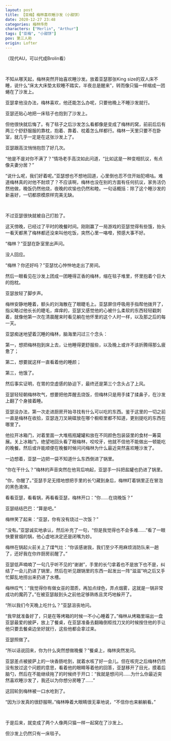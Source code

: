 ```yaml
---
layout: post
title: 【亚梅】梅林喜欢睡沙发（小甜饼）
date: 2020-12-27 23:48
categories: 梅林传奇
characters: ["Merlin", "Arthur"]
tags: ["亚梅", "小甜饼"]
pov: 第三人称
origin: Lofter
---
```


（现代AU，可以代成Brolin看）

<br>

不知从哪天起，梅林突然开始喜欢睡沙发。放着亚瑟那张King size的双人床不睡，说什么“床太大床垫太软睡不踏实，半夜总是醒来”，转而像只猫一样缩成一团蜷在了沙发上。

亚瑟拿他没办法，梅林喜欢，他还能怎么办呢，只要他晚上不睡沙发就行。

亚瑟还贴心地把一床毯子也抱到了沙发上。

但他很快就后悔了。有了毯子之后沙发怎么看都像是变成了梅林的窝，前前后后有两三个舒舒服服的靠枕，抱着、靠着、枕着怎么样都行。梅林一天里只要不在卧室，就几乎一定是在这张沙发上了。

亚瑟跟高汶悄悄抱怨了好几次。

“他是不是对你不满了？”情场老手高汶如此问道，“比如这是一种变相抗议，有点像夫妻分居？”

“说什么呢，我们好着呢。”亚瑟想也不想地回道，心里倒也忍不住开始犯嘀咕。难道梅林真的对他不耐烦了？不应该啊，梅林也没在别的方面有任何抗议，家务活仍然他做，晚饭仍然他烧，夜晚的欢愉也仍然和睦。一句话概括：除了这个睡沙发的新喜好，一切都原模原样完美无缺。

<br>

不过亚瑟很快就被自己打脸了。

这天傍晚，已经过了平时的晚餐时间。刚刚赢了一局游戏的亚瑟觉得有些饿，抬头一看天都黑了梅林都还没来叫他吃饭，突然心里一咯噔，预感大事不好。

“梅林？”亚瑟在卧室里出声问。

没人回应。

“梅林？你还好吗？”亚瑟忧心忡忡地走出了房间。

然后一眼看见在沙发上团成一团睡得正香的梅林，缩在毯子堆里，怀里抱着个巨大的抱枕。

亚瑟放轻了脚步声。

梅林安静地睡着，额头的刘海散在了眼睫毛上。亚瑟屏住呼吸用手指帮他拨开了，指尖略过他长长的睫毛，痒痒的，亚瑟又感觉他的心被什么柔软的东西轻轻戳刺着，就像他第一次在清晨醒来时看见躺在他怀里的这个人时一样，以及那之后的每一天。

亚瑟痴迷地望着沉睡的梅林，脑海里闪过三个念头：

第一，想把梅林抱到床上去，让他睡得更舒服些，以及晚上或许不该折腾得那么疲惫了；

第二，想要就这样一直看着他的睡颜；

第三，他饿了。

然后事实证明，在胃的空虚感的胁迫下，最终还是第三个念头占了上风。

亚瑟轻轻朝梅林吹气，想要把他弄醒去烧饭，但梅林只是用手揉了揉鼻子，在沙发上翻了个身接着睡。

亚瑟没办法，第一次走进厨房开始寻找有什么可以吃的东西。鉴于这里的一切之前一直是梅林在收拾，亚瑟连刀叉碗碟放在哪个橱柜里都不知道，更别提吃的东西在哪里了。

他拉开冰箱门，对着里面一大堆瓶瓶罐罐和放在不同颜色包装袋里的食材一筹莫展。关上冰箱门，绝望地回头看了眼梅林，咬咬牙，他就不信他不能做出一顿能吃的晚餐。然后或许能顺便在晚餐时候问问梅林为什么最近突然喜欢睡沙发了。

一边想着，亚瑟一边把一袋不知道什么东西倒进了锅里。

“你在干什么？”梅林的声音突然在他背后响起，亚瑟手一抖把盐罐也扔进了锅里。

“你，你醒了。”亚瑟手足无措地想把手里的长勺藏到身后，梅林盯着锅里正在冒泡的黑色液体。

看看亚瑟，看看锅，再看看亚瑟，梅林开口：“你……在烧晚饭？”

亚瑟结结巴巴：“算是吧。”

梅林笑了起来：“亚瑟，你有没有烧过一次饭？”

“没有。”亚瑟诚实地承认，然后补充了一句，“但是我觉得也不会多难……”看了一眼快要冒烟的锅，他心虚地决定还是闭嘴为妙。

梅林在锅起火前关上了煤气灶：“你该感谢我，我们至少不用麻烦消防队来一趟了，还好我在你炸厨房前醒了。”

亚瑟低声喃喃了一句几乎听不见的“谢谢”，手里的长勺拿着也不是放下也不是，纠结了一会儿扔进了锅里，然后在听见跟锅里的东西一起发出一阵“滋滋”响之后又手忙脚乱地捞出来扔进了水槽。

梅林叹气：“我觉得你有做女巫的潜质，再加点绿色，弄点烟雾，这就是一锅非常成功的魔药了。”在被亚瑟敲到头之前他足够熟练且灵巧地躲开了。

“所以我们今天晚上吃什么？”亚瑟沮丧地问。

“我早就准备好了，只是在等烤箱的时候一不小心睡着了。”梅林从烤箱里端出一盘亚瑟最爱的披萨，放上了餐桌，在亚瑟准备去翻箱倒柜找刀叉的时候按住他的手让他只要去餐桌边坐好就行，这些他都会拿过来。

亚瑟照做了。

“所以话说回来，你为什么突然想做晚餐？”餐桌上，梅林突然发问。

亚瑟差点被披萨上的一块香肠呛到，就着水咳了好一会儿。但在咳完之后梅林仍然没有放过这个问题的意思，看着他的眼睛等着他的回答，亚瑟移开了目光，摸着后脑勺，然后在不能继续拖了的时候终于开口：“我就是想问问……为什么你最近突然喜欢睡沙发了，我还以为你想分房睡了……”

这回轮到梅林被一口水呛到了。

“因为沙发真的很舒服啊，”梅林睁着大眼睛很无辜地说，“不信你也来躺躺看。”

<br>

于是后来，就变成了两个人像两只猫一样一起窝在了沙发上。

但沙发上仍然只有一床毯子。

